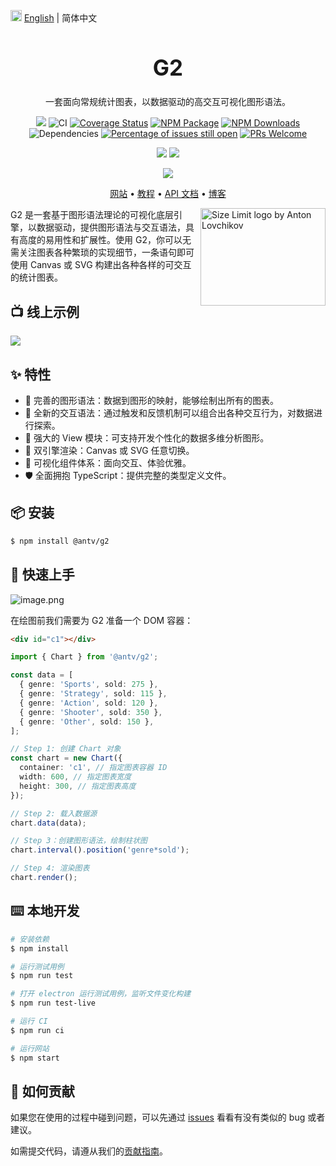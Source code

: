 <img src="https://gw.alipayobjects.com/zos/antfincdn/R8sN%24GNdh6/language.svg" width="18"> [English](./README.md) | 简体中文

<h1 align="center" style="font-size: 2.5em;">
<b>G2</b>
</h1>

<div align="center">

一套面向常规统计图表，以数据驱动的高交互可视化图形语法。

[![](https://img.shields.io/travis/antvis/g2.svg)](https://travis-ci.org/antvis/g2) ![CI](https://github.com/antvis/G2/workflows/CI/badge.svg) [![Coverage Status](https://coveralls.io/repos/github/antvis/G2/badge.svg?branch=master)](https://coveralls.io/github/antvis/G2?branch=master) [![NPM Package](https://img.shields.io/npm/v/@antv/g2.svg)](https://www.npmjs.com/package/@antv/g2) [![NPM Downloads](http://img.shields.io/npm/dm/@antv/g2.svg)](https://npmjs.org/package/@antv/g2) ![Dependencies](https://img.shields.io/badge/dependencies-up%20to%20date-brightgreen.svg) [![Percentage of issues still open](http://isitmaintained.com/badge/open/antvis/g2.svg)](http://isitmaintained.com/project/antvis/g2 'Percentage of issues still open') [![PRs Welcome](https://img.shields.io/badge/PRs-welcome-brightgreen.svg?style=shields)](https://github.com/antvis/g2/pulls)

![](https://img.shields.io/badge/language-TypeScript-red.svg) ![](https://img.shields.io/badge/license-MIT-000000.svg)

[![](https://img.shields.io/twitter/follow/AntV_Alipay.svg?label=AntV&style=social)](https://twitter.com/AntV_Alipay)

</div>

<p align="center">
  <a href="https://g2.antv.vision/zh">网站</a> •
  <a href="https://g2.antv.vision/zh/docs/manual/about-g2">教程</a> •
  <a href="https://g2.antv.vision/zh/docs/api/g2">API 文档</a> •
  <a href="https://www.yuque.com/antv">博客</a>

</p>

<img src="https://gw.alipayobjects.com/zos/basement_prod/4e9b4e74-1206-4946-9c8d-ecbd34db7c78.svg" align="right"
     title="Size Limit logo by Anton Lovchikov" width="200" height="155.68">

G2 是一套基于图形语法理论的可视化底层引擎，以数据驱动，提供图形语法与交互语法，具有高度的易用性和扩展性。使用 G2，你可以无需关注图表各种繁琐的实现细节，一条语句即可使用 Canvas 或 SVG 构建出各种各样的可交互的统计图表。

## 📺 线上示例

<a href="https://g2.antv.vision/zh/examples/gallery"><img src="https://gw.alipayobjects.com/mdn/rms_f5c722/afts/img/A*CjYZQ7fS5qcAAAAAAAAAAABkARQnAQ" /></a>

## ✨ 特性

* 💯 完善的图形语法：数据到图形的映射，能够绘制出所有的图表。
* 🤩 全新的交互语法：通过触发和反馈机制可以组合出各种交互行为，对数据进行探索。
* 🦍 强大的 View 模块：可支持开发个性化的数据多维分析图形。
* 👬 双引擎渲染：Canvas 或 SVG 任意切换。
* 💄 可视化组件体系：面向交互、体验优雅。
* 🛡 全面拥抱 TypeScript：提供完整的类型定义文件。

## 📦 安装

```bash
$ npm install @antv/g2
```

## 🔨 快速上手

![image.png](https://gw.alipayobjects.com/mdn/rms_2274c3/afts/img/A*8qbLQb7A0loAAAAAAAAAAABkARQnAQ)

在绘图前我们需要为 G2 准备一个 DOM 容器：

```html
<div id="c1"></div>
```

```ts
import { Chart } from '@antv/g2';

const data = [
  { genre: 'Sports', sold: 275 },
  { genre: 'Strategy', sold: 115 },
  { genre: 'Action', sold: 120 },
  { genre: 'Shooter', sold: 350 },
  { genre: 'Other', sold: 150 },
];

// Step 1: 创建 Chart 对象
const chart = new Chart({
  container: 'c1', // 指定图表容器 ID
  width: 600, // 指定图表宽度
  height: 300, // 指定图表高度
});

// Step 2: 载入数据源
chart.data(data);

// Step 3：创建图形语法，绘制柱状图
chart.interval().position('genre*sold');

// Step 4: 渲染图表
chart.render();
```

## ⌨️ 本地开发

```bash
# 安装依赖
$ npm install

# 运行测试用例
$ npm run test

# 打开 electron 运行测试用例，监听文件变化构建
$ npm run test-live

# 运行 CI
$ npm run ci

# 运行网站
$ npm start
```

## 🤝 如何贡献

如果您在使用的过程中碰到问题，可以先通过 [issues](https://github.com/antvis/g2/issues) 看看有没有类似的 bug 或者建议。

如需提交代码，请遵从我们的[贡献指南](https://github.com/antvis/g2/blob/master/CONTRIBUTING.md)。
